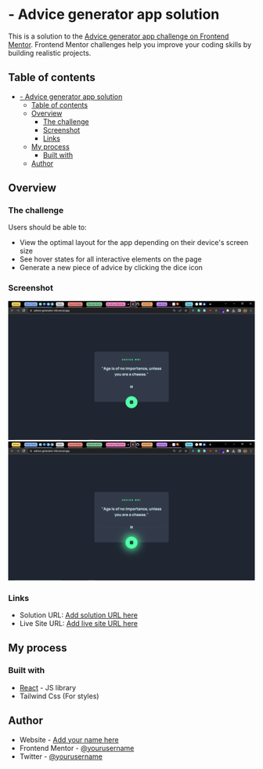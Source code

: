 # - Advice generator app solution

This is a solution to the [Advice generator app challenge on Frontend Mentor](https://www.frontendmentor.io/challenges/advice-generator-app-QdUG-13db). Frontend Mentor challenges help you improve your coding skills by building realistic projects.

## Table of contents

- [- Advice generator app solution](#--advice-generator-app-solution)
  - [Table of contents](#table-of-contents)
  - [Overview](#overview)
    - [The challenge](#the-challenge)
    - [Screenshot](#screenshot)
    - [Links](#links)
  - [My process](#my-process)
    - [Built with](#built-with)
  - [Author](#author)


## Overview

### The challenge

Users should be able to:

- View the optimal layout for the app depending on their device's screen size
- See hover states for all interactive elements on the page
- Generate a new piece of advice by clicking the dice icon

### Screenshot

![Screenshot 1](./src/assets/Screenshot%201.png)
![Screenshot 2](./src/assets/Screenshot%202.png)


### Links

- Solution URL: [Add solution URL here](https://github.com/PriscaTonia/advice-generator)
- Live Site URL: [Add live site URL here](https://advice-generator-ntb.vercel.app/)

## My process

### Built with


- [React](https://reactjs.org/) - JS library
- Tailwind Css (For styles)


## Author

- Website - [Add your name here](https://prisca.vercel.app)
- Frontend Mentor - [@yourusername](https://www.frontendmentor.io/profile/PriscaTonia)
- Twitter - [@yourusername](https://www.twitter.com/EbubePrisca)



